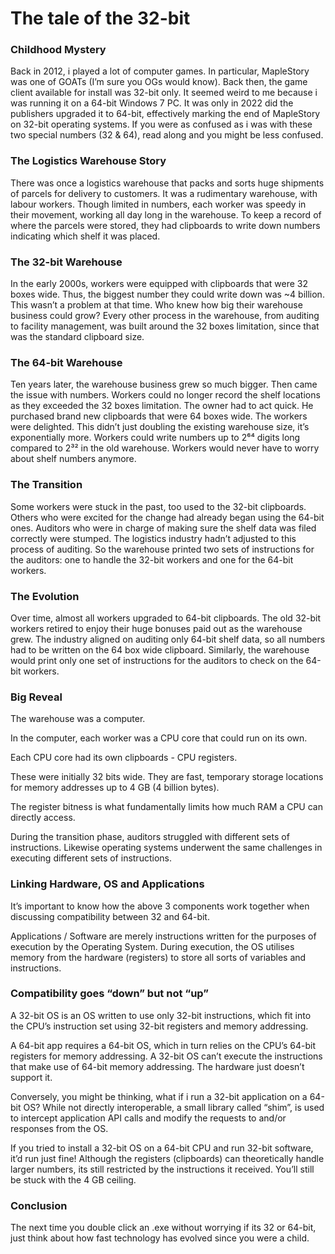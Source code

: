# The tale of the 32-bit

### Childhood Mystery

Back in 2012, i played a lot of computer games. In particular, MapleStory was one of GOATs (I’m sure you OGs would know). 
Back then, the game client available for install was 32-bit only. It seemed weird to me because i was running it on a 64-bit Windows 7 PC. 
It was only in 2022 did the publishers upgraded it to 64-bit, effectively marking the end of MapleStory on 32-bit operating systems. 
If you were as confused as i was with these two special numbers (32 & 64), read along and you might be less confused.

### The Logistics Warehouse Story

There was once a logistics warehouse that packs and sorts huge shipments of parcels for delivery to customers. It was a rudimentary warehouse, with labour workers. Though limited in numbers, each worker was speedy in their movement, working all day long in the warehouse. To keep a record of where the parcels were stored, they had clipboards to write down numbers indicating which shelf it was placed.

### The 32-bit Warehouse

In the early 2000s, workers were equipped with clipboards that were 32 boxes wide. Thus, the biggest number they could write down was ~4 billion. This wasn’t a problem at that time. Who knew how big their warehouse business could grow? Every other process in the warehouse, from auditing to facility management, was built around the 32 boxes limitation, since that was the standard clipboard size. 

### The 64-bit Warehouse

Ten years later, the warehouse business grew so much bigger. Then came the issue with numbers. Workers could no longer record the shelf locations as they exceeded the 32 boxes limitation. The owner had to act quick. He purchased brand new clipboards that were 64 boxes wide. The workers were delighted. This didn’t just doubling the existing warehouse size, it’s exponentially more. Workers could write numbers up to 2⁶⁴ digits long compared to 2³² in the old warehouse. Workers would never have to worry about shelf numbers anymore.

### The Transition

Some workers were stuck in the past, too used to the 32-bit clipboards. Others who were excited for the change had already began using the 64-bit ones. Auditors who were in charge of making sure the shelf data was filed correctly were stumped. The logistics industry hadn’t adjusted to this process of auditing. So the warehouse printed two sets of instructions for the auditors: one to handle the 32-bit workers and one for the 64-bit workers.

### The Evolution

Over time, almost all workers upgraded to 64-bit clipboards. The old 32-bit workers retired to enjoy their huge bonuses paid out as the warehouse grew. The industry aligned on auditing only 64-bit shelf data, so all numbers had to be written on the 64 box wide clipboard. Similarly, the warehouse would print only one set of instructions for the auditors to check on the 64-bit workers.

### Big Reveal

The warehouse was a computer.

In the computer, each worker was a CPU core that could run on its own.

Each CPU core had its own clipboards - CPU registers. 

These were initially 32 bits wide. They are fast, temporary storage locations for memory addresses up to 4 GB (4 billion bytes).

The register bitness is what fundamentally limits how much RAM a CPU can directly access.

During the transition phase, auditors struggled with different sets of instructions. Likewise operating systems underwent the same challenges in executing different sets of instructions.

### Linking Hardware, OS and Applications

It’s important to know how the above 3 components work together when discussing compatibility between 32 and 64-bit.

Applications / Software are merely instructions written for the purposes of execution by the Operating System. During execution, the OS utilises memory from the hardware (registers) to store all sorts of variables and instructions.

### Compatibility goes “down” but not “up”

A 32-bit OS is an OS written to use only 32-bit instructions, which fit into the CPU’s instruction set using 32-bit registers and memory addressing.

A 64-bit app requires a 64-bit OS, which in turn relies on the CPU’s 64-bit registers for memory addressing. A 32-bit OS can’t execute the instructions that make use of 64-bit memory addressing. The hardware just doesn’t support it.

Conversely, you might be thinking, what if i run a 32-bit application on a 64-bit OS? While not directly interoperable, a small library called “shim”, is used to intercept application API calls and modify the requests to and/or responses from the OS.

If you tried to install a 32-bit OS on a 64-bit CPU and run 32-bit software, it’d run just fine! Although the registers (clipboards) can theoretically handle larger numbers, its still restricted by the instructions it received. You’ll still be stuck with the 4 GB ceiling.

### Conclusion

The next time you double click an .exe without worrying if its 32 or 64-bit, just think about how fast technology has evolved since you were a child.
